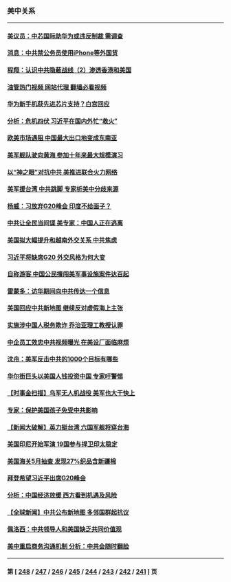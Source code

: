 ### 美中关系
---
#### [美议员：中芯国际助华为或违反制裁 需调查](../../pages/nf1412576/n14068241.md?09070445) 
#### [消息：中共禁公务员使用iPhone等外国货](../../pages/nf1412576/n14068221.md?09070445) 
#### [程翔：认识中共隐蔽战线（2）渗透香港和美国](../../pages/nf1412576/n14067921.md?09070445) 
#### [油管热门视频 网站代理 翻墙必看视频](http://138.2.39.72:81/youtube.html?epic-marker?09070445)
#### [华为新手机获先进芯片支持？白宫回应](../../pages/nf1412576/n14067867.md?09070445) 
#### [分析：危机四伏 习近平在国内外忙“救火”](../../pages/nf1412576/n14067872.md?09070445) 
#### [欧美市场遇阻 中国最大出口地变成东南亚](../../pages/nf1412576/n14067664.md?09070445) 
#### [美军舰队驶向黄海 参加十年来最大规模演习](../../pages/nf1412576/n14067620.md?09070445) 
#### [以“神之眼”对抗中共 美推进联合火力网络](../../pages/nf1412576/n14066991.md?09070445) 
#### [美军援台湾 中共跳脚 专家析美中分歧来源](../../pages/nf1412576/n14067162.md?09070445) 
#### [杨威：习放弃G20峰会 印度不给面子？](../../pages/nf1412576/n14067045.md?09070445) 
#### [中共让全民当间谍 美专家：中国人正在逃离](../../pages/nf1412576/n14067057.md?09070445) 
#### [美国拟大幅提升和越南外交关系 中共焦虑](../../pages/nf1412576/n14066980.md?09070445) 
#### [习近平将缺席G20 外交风格为何大变](../../pages/nf1412576/n14066938.md?09070445) 
#### [自称游客 中国公民擅闯美军事设施案件达百起](../../pages/nf1412576/n14066872.md?09070445) 
#### [雷蒙多：访华期间向中共传达一个信息](../../pages/nf1412576/n14066413.md?09070445) 
#### [美国回应中共新地图 继续反对虚假海上主张](../../pages/nf1412576/n14066318.md?09070445) 
#### [实施涉中国人税务欺诈 乔治亚理工教授认罪](../../pages/nf1412576/n14066171.md?09070445) 
#### [中企员工效忠中共视频曝光 在美设厂面临麻烦](../../pages/nf1412576/n14065524.md?09070445) 
#### [沈舟：美军反击中共的1000个目标有哪些](../../pages/nf1412576/n14066046.md?09070445) 
#### [华尔街巨头以美国人钱投资中国 专家吁警惕](../../pages/nf1412576/n14062261.md?09070445) 
#### [【时事金扫描】乌军无人机战役 美军也大干快上](../../pages/nf1412576/n14065437.md?09070445) 
#### [专家：保护美国孩子免受中共影响](../../pages/nf1412576/n14065080.md?09070445) 
#### [【新闻大破解】英力挺台湾 六国军舰将穿台海](../../pages/nf1412576/n14065492.md?09070445) 
#### [美国印尼开始军演 19国参与捍卫印太稳定](../../pages/nf1412576/n14065419.md?09070445) 
#### [美国海关5月抽查 发现27%织品含新疆棉](../../pages/nf1412576/n14065431.md?09070445) 
#### [拜登希望习近平出席G20峰会](../../pages/nf1412576/n14065260.md?09070445) 
#### [分析：中国经济放缓 西方看到机遇及风险](../../pages/nf1412576/n14065240.md?09070445) 
#### [【全球新闻】中共公布新地图 多邻国群起抗议](../../pages/nf1412576/n14065190.md?09070445) 
#### [佩洛西：中共领导人和美国缺乏共同价值观](../../pages/nf1412576/n14064975.md?09070445) 
#### [美中重启商务沟通机制 分析：中共会随时翻脸](../../pages/nf1412576/n14064579.md?09070445) 

---
#### 第 [ [248](./248.md?09070445) / [247](./247.md?09070445) / [246](./246.md?09070445) / [245](./245.md?09070445) / [244](./244.md?09070445) / [243](./243.md?09070445) / [242](./242.md?09070445) / [241](./241.md?09070445) ] 页
